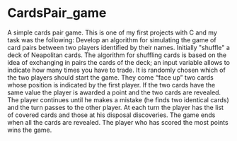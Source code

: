 # CardsPair_game
A simple cards pair game. This is one of my first projects with C and my task was the following: Develop an algorithm for simulating the game of card pairs between two players identified by their names. Initially "shuffle" a deck of Neapolitan cards. The algorithm for shuffling cards is based on the idea of exchanging in pairs the cards of the deck; an input variable allows to indicate how many times you have to trade. It is randomly chosen which of the two players should start the game. They come “face up” two cards whose position is indicated by the first player. If the two cards have the same value the player is awarded a point and the two cards are revealed. The player continues until he makes a mistake (he finds two identical cards) and the turn passes to the other player. At each turn the player has the list of covered cards and those at his disposal discoveries. The game ends when all the cards are revealed. The player who has scored the most points wins the game.
